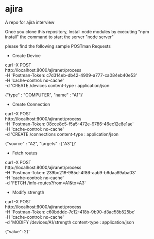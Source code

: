 # ajira
A repo for ajira interview

Once you clone this repository, Install node modules by executing "npm install"
the command to start the server "node server"


please find the following sample  POSTman Requests 


* Create Device

curl -X POST \
  http://localhost:8000/ajiranet/process \
  -H 'Postman-Token: c7d314eb-db42-4909-a777-ca084eb40e53' \
  -H 'cache-control: no-cache' \
  -d 'CREATE /devices
content-type : application/json

{"type" : "COMPUTER", "name" : "A1"}'


* Create Connection

curl -X POST \
  http://localhost:8000/ajiranet/process \
  -H 'Postman-Token: 08cce8c5-f5a5-472e-9786-46ec12e8e1ae' \
  -H 'cache-control: no-cache' \
  -d 'CREATE /connections
content-type : application/json

{"source" : "A2", "targets" : ["A3"]}'


* Fetch routes


curl -X POST \
  http://localhost:8000/ajiranet/process \
  -H 'Postman-Token: 239bc218-985d-4f86-aab9-b6daa89aba03' \
  -H 'cache-control: no-cache' \
  -d 'FETCH /info-routes?from=A1&to=A3'


  * Modify strength

  curl -X POST \
  http://localhost:8000/ajiranet/process \
  -H 'Postman-Token: c60bdddc-7c12-418b-9b90-d3ac58b525bc' \
  -H 'cache-control: no-cache' \
  -d 'MODIFY /devices/A1/strength
content-type : application/json

{"value": 2}'
